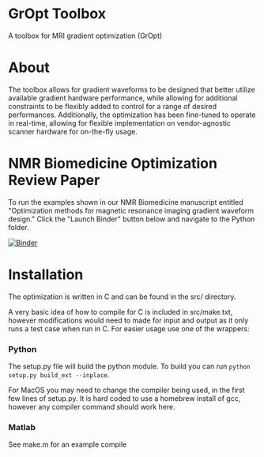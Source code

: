 # GrOpt Toolbox
A toolbox for MRI gradient optimization (GrOpt)

# About
The toolbox allows for gradient waveforms to be designed that better utilize available gradient hardware performance, while allowing for additional constraints to be flexibly added to control for a range of desired performances. Additionally, the optimization has been fine-tuned to operate in real-time, allowing for flexible implementation on vendor-agnostic scanner hardware for on-the-fly usage.

# NMR Biomedicine Optimization Review Paper
To run the examples shown in our NMR Biomedicine manuscript entitled "Optimization methods for magnetic resonance imaging gradient waveform design." Click the "Launch Binder" button below and navigate to the Python folder.

[![Binder](https://mybinder.org/badge_logo.svg)](https://mybinder.org/v2/gh/cmr-group/gropt/nmrb_optimization)

# Installation
The optimization is written in C and can be found in the src/ directory.

A very basic idea of how to compile for C is included in src/make.txt, however modifications would need to made for input and output as it only runs a test case when run in C.  For easier usage use one of the wrappers:

### Python

The setup.py file will build the python module.  To build you can run `python setup.py build_ext --inplace`.  

For MacOS you may need to change the compiler being used, in the first few lines of setup.py.  It is hard coded to use a homebrew install of gcc, however any compiler command should work here.

### Matlab

See make.m for an example compile
